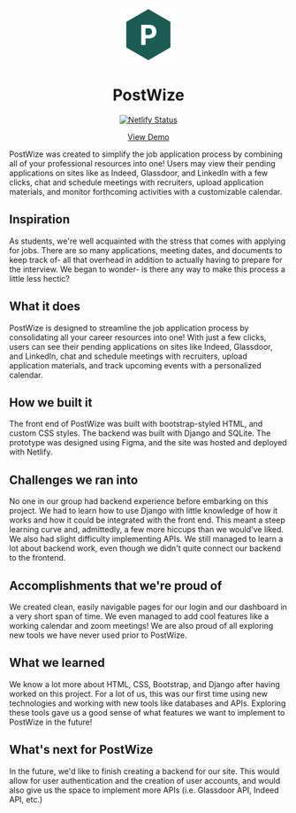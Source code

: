 <p align="center">
  <img width="100" height="auto" src="favicon.png" alt="Logo"/>
</p>

<h1 align="center">
  PostWize
</h1>

<p align="center">
  <a href="https://app.netlify.com/sites/post-wize/deploys">
      <img src="https://api.netlify.com/api/v1/badges/30a78a95-8bfd-492b-bf4a-16475ff48371/deploy-status" alt="Netlify Status" />
</p>
<p align="center">
<a href="https://www.post-wize.tech/">View Demo</a>
</p>

PostWize was created to simplify the job application process by combining all of your professional resources into one! Users may view their pending applications on sites like as Indeed, Glassdoor, and LinkedIn with a few clicks, chat and schedule meetings with recruiters, upload application materials, and monitor forthcoming activities with a customizable calendar.

## Inspiration
As students, we're well acquainted with the stress that comes with applying for jobs. There are so many applications, meeting dates, and documents to keep track of- all that overhead in addition to actually having to prepare for the interview. We began to wonder- is there any way to make this process a little less hectic?

## What it does
PostWize is designed to streamline the job application process by consolidating all your career resources into one! With just a few clicks, users can see their pending applications on sites like Indeed, Glassdoor, and LinkedIn, chat and schedule meetings with recruiters, upload application materials, and track upcoming events with a personalized calendar.

## How we built it
The front end of PostWize was built with bootstrap-styled HTML, and custom CSS styles. The backend was built with Django and SQLite. The prototype was designed using Figma, and the site was hosted and deployed with Netlify.

## Challenges we ran into
No one in our group had backend experience before embarking on this project. We had to learn how to use Django with little knowledge of how it works and how it could be integrated with the front end. This meant a steep learning curve and, admittedly, a few more hiccups than we would've liked. We also had slight difficulty implementing APIs. We still managed to learn a lot about backend work, even though we didn't quite connect our backend to the frontend.

## Accomplishments that we're proud of
We created clean, easily navigable pages for our login and our dashboard in a very short span of time. We even managed to add cool features like a working calendar and zoom meetings! We are also proud of all exploring new tools we have never used prior to PostWize.

## What we learned
We know a lot more about HTML, CSS, Bootstrap, and Django after having worked on this project. For a lot of us, this was our first time using new technologies and working with new tools like databases and APIs. Exploring these tools gave us a good sense of what features we want to implement to PostWize in the future!

## What's next for PostWize
In the future, we'd like to finish creating a backend for our site. This would allow for user authentication and the creation of user accounts, and would also give us the space to implement more APIs (i.e. Glassdoor API, Indeed API, etc.)

